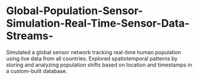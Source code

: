# Global-Population-Sensor-Simulation-Real-Time-Sensor-Data-Streams-
Simulated a global sensor network tracking real-time human population using live data from all countries. Explored spatiotemporal patterns by storing and analyzing population shifts based on location and timestamps in a custom-built database.
